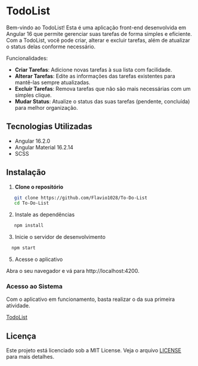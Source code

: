 # TodoList

Bem-vindo ao TodoList! Esta é uma aplicação front-end desenvolvida em Angular 16 que permite gerenciar suas tarefas de forma simples e eficiente. Com a TodoList, você pode criar, alterar e excluir tarefas, além de atualizar o status delas conforme necessário.

Funcionalidades:

- **Criar Tarefas**: Adicione novas tarefas à sua lista com facilidade.
- **Alterar Tarefas**: Edite as informações das tarefas existentes para mantê-las sempre atualizadas.
- **Excluir Tarefas**: Remova tarefas que não são mais necessárias com um simples clique.
- **Mudar Status**: Atualize o status das suas tarefas (pendente, concluída) para melhor organização.

## Tecnologias Utilizadas

- Angular 16.2.0
- Angular Material 16.2.14
- SCSS

## Instalação

1. **Clone o repositório**

```bash
   git clone https://github.com/Flavio1028/To-Do-List
   cd To-Do-List
```

2. Instale as dependências

```bash
   npm install
```

3. Inicie o servidor de desenvolvimento

```bash
  npm start
```
5. Acesse o aplicativo

Abra o seu navegador e vá para http://localhost:4200.

### Acesso ao Sistema

Com o aplicativo em funcionamento, basta realizar o da sua primeira atividade.

[TodoList](https://flavio1028.github.io/To-Do-List/)

## Licença

Este projeto está licenciado sob a MIT License. Veja o arquivo [LICENSE](LICENSE) para mais detalhes.
